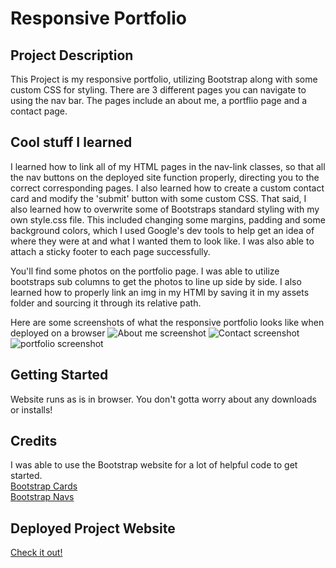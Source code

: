 # Responsive Portfolio

## Project Description

This Project is my responsive portfolio, utilizing Bootstrap along with some custom CSS for styling. There are 3 different pages you can navigate to using the nav bar. The pages include an about me, a portflio page and a contact page.

## Cool stuff I learned

I learned how to link all of my HTML pages in the nav-link classes, so that all the nav buttons on the deployed site function properly, directing you to the correct corresponding pages. I also learned how to create a custom contact card and modify the 'submit' button with some custom CSS. That said, I also learned how to overwrite some of Bootstraps standard styling with my own style.css file. This included changing some margins, padding and some background colors, which I used Google's dev tools to help get an idea of where they were at and what I wanted them to look like. I was also able to attach a sticky footer to each page successfully.

You'll find some photos on the portfolio page. I was able to utilize bootstraps sub columns to get the photos to line up side by side. I also learned how to properly link an img in my HTMl by saving it in my assets folder and sourcing it through its relative path.

Here are some screenshots of what the responsive portfolio looks like when deployed on a browser
![About me screenshot](https://user-images.githubusercontent.com/70814349/95630828-6346de80-0a37-11eb-9599-4c81fc5cabca.png)
![Contact screenshot](https://user-images.githubusercontent.com/70814349/95630829-63df7500-0a37-11eb-97c6-cb1df894bafd.png)
![portfolio screenshot](https://user-images.githubusercontent.com/70814349/95630830-64780b80-0a37-11eb-928e-1ff8e24ed6e7.png)

## Getting Started

Website runs as is in browser. You don't gotta worry about any downloads or installs!

## Credits

I was able to use the Bootstrap website for a lot of helpful code to get started.<br>
[Bootstrap Cards](https://getbootstrap.com/docs/4.0/components/card/)<br>
[Bootstrap Navs](https://getbootstrap.com/docs/4.0/components/navs/)<br>

## Deployed Project Website

[Check it out!](https://lucahendicott.github.io/responsive-portfolio/)
